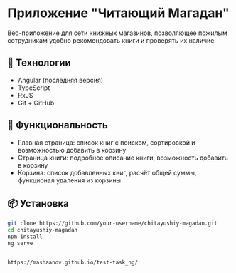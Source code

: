 # Приложение "Читающий Магадан"

Веб-приложение для сети книжных магазинов, позволяющее пожилым сотрудникам удобно рекомендовать книги и проверять их наличие.

## 🚀 Технологии

- Angular (последняя версия)
- TypeScript
- RxJS
- Git + GitHub

## 📄 Функциональность

- Главная страница: список книг с поиском, сортировкой и возможностью добавить в корзину
- Страница книги: подробное описание книги, возможность добавить в корзину
- Корзина: список добавленных книг, расчёт общей суммы, функционал удаления из корзины

## 📦 Установка

```bash
git clone https://github.com/your-username/chitayushiy-magadan.git
cd chitayushiy-magadan
npm install
ng serve


https://mashaanov.github.io/test-task_ng/

